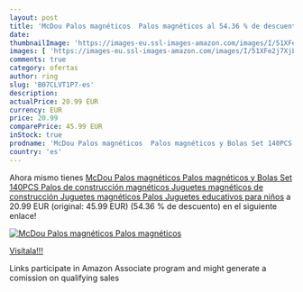 ```yaml
---
layout: post
title: 'McDou Palos magnéticos  Palos magnéticos al 54.36 % de descuento'
date: 
thumbnailImage: 'https://images-eu.ssl-images-amazon.com/images/I/51XFe2j7XjL._SL200_.jpg'
images: [ 'https://images-eu.ssl-images-amazon.com/images/I/51XFe2j7XjL._SL200_.jpg' ]
comments: true
category: ofertas
author: ring
slug: 'B07CLVT1P7-es'
description:
actualPrice: 20.99 EUR
currency: EUR
price: 20.99
comparePrice: 45.99 EUR
inStock: true
prodname: 'McDou Palos magnéticos  Palos magnéticos y Bolas Set 140PCS  Palos de construcción magnéticos  Juguetes magnéticos de construcción  Juguetes magnéticos Palos Juguetes educativos para niños'
country: 'es'
---
```


Ahora mismo tienes [McDou Palos magnéticos  Palos magnéticos y Bolas Set 140PCS  Palos de construcción magnéticos  Juguetes magnéticos de construcción  Juguetes magnéticos Palos Juguetes educativos para niños](https://www.amazon.es/dp/B07CLVT1P7/?tag=tolees-21) a 20.99 EUR (original: 45.99 EUR) (54.36 %  de descuento) en el siguiente enlace!

[![McDou Palos magnéticos  Palos magnéticos](https://images-eu.ssl-images-amazon.com/images/I/51XFe2j7XjL._SL200_.jpg)](https://www.amazon.es/dp/B07CLVT1P7/?tag=tolees-21)

[Visítala!!!](https://www.amazon.es/dp/B07CLVT1P7/?tag=tolees-21)

Links participate in Amazon Associate program and might generate a comission on qualifying sales
